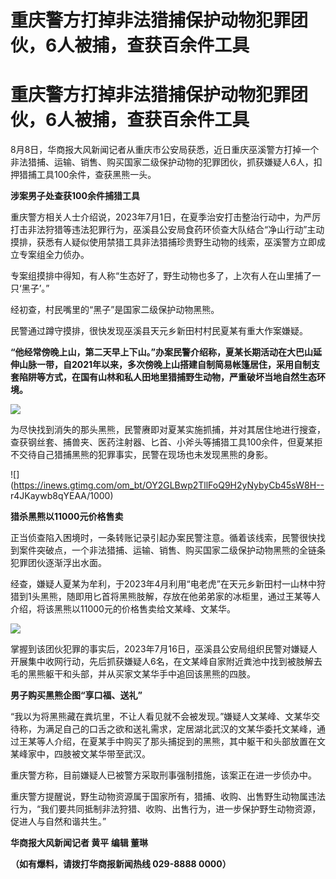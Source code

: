 # 重庆警方打掉非法猎捕保护动物犯罪团伙，6人被捕，查获百余件工具

# 重庆警方打掉非法猎捕保护动物犯罪团伙，6人被捕，查获百余件工具

8月8日，华商报大风新闻记者从重庆市公安局获悉，近日重庆巫溪警方打掉一个非法猎捕、运输、销售、购买国家二级保护动物的犯罪团伙，抓获嫌疑人6人，扣押猎捕工具100余件，查获黑熊一头。

**涉案男子处查获100余件捕猎工具**

重庆警方相关人士介绍说，2023年7月1日，在夏季治安打击整治行动中，为严厉打击非法狩猎等违法犯罪行为，巫溪县公安局食药环侦查大队结合“净山行动”主动摸排，获悉有人疑似使用禁猎工具非法猎捕珍贵野生动物的线索，巫溪警方立即成立专案组全力侦办。

专案组摸排中得知，有人称“生态好了，野生动物也多了，上次有人在山里捕了一只‘黑子’。”

经初查，村民嘴里的“黑子”是国家二级保护动物黑熊。

民警通过蹲守摸排，很快发现巫溪县天元乡新田村村民夏某有重大作案嫌疑。

**“他经常傍晚上山，第二天早上下山。”办案民警介绍称，夏某长期活动在大巴山延伸山脉一带，自2021年以来，多次傍晚上山搭建自制简易帐篷居住，采用自制支套陷阱等方式，在国有山林和私人田地里猎捕野生动物，严重破坏当地自然生态环境。**

![](https://inews.gtimg.com/om_bt/OFme6Q3UR2DwltfaAb8ox9VE3Dy6hlhniTdOPr16kemJ0AA/1000)

为尽快找到消失的那头黑熊，民警赓即对夏某实施抓捕，并对其居住地进行搜查，查获钢丝套、捕兽夹、医药注射器、匕首、小斧头等捕猎工具100余件，但夏某拒不交待自己猎捕黑熊的犯罪事实，民警在现场也未发现黑熊的身影。

![](https://inews.gtimg.com/om_bt/OY2GLBwp2TllFoQ9H2yNybyCb45sW8H--
r4JKaywb8qYEAA/1000)

**猎杀黑熊以11000元价格售卖**

正当侦查陷入困境时，一条转账记录引起办案民警注意。循着该线索，民警很快找到案件突破点，一个非法猎捕、运输、销售、购买国家二级保护动物黑熊的全链条犯罪团伙逐渐浮出水面。

经查，嫌疑人夏某为牟利，于2023年4月利用“电老虎”在天元乡新田村一山林中狩猎到1头黑熊，随即用匕首将黑熊肢解，存放在他弟弟家的冰柜里，通过王某等人介绍，将该黑熊以11000元的价格售卖给文某峰、文某华。

![](https://inews.gtimg.com/om_bt/O5NCBgd39l5ipSWcIxyFtwQTUyLrv8KOGuERydiJrWvBcAA/1000)

掌握到该团伙犯罪的事实后，2023年7月16日，巫溪县公安局组织民警对嫌疑人开展集中收网行动，先后抓获嫌疑人6名，在文某峰自家附近粪池中找到被肢解去毛的黑熊躯干和头部，并从买家文某华手中追回该黑熊的四肢。

**男子购买黑熊企图“享口福、送礼”**

“我以为将黑熊藏在粪坑里，不让人看见就不会被发现。”嫌疑人文某峰、文某华交待称，为满足自己的口舌之欲和送礼需求，定居湖北武汉的文某华委托文某峰，通过王某等人介绍，在夏某手中购买了那头捕捉到的黑熊，其中躯干和头部放置在文某峰家中，四肢被文某华带至武汉。

重庆警方称，目前嫌疑人已被警方采取刑事强制措施，该案正在进一步侦办中。

重庆警方提醒说，野生动物资源属于国家所有，猎捕、收购、出售野生动物属违法行为，“我们要共同抵制非法狩猎、收购、出售行为，进一步保护野生动物资源，促进人与自然和谐共生。”

**华商报大风新闻记者 黄平 编辑 董琳**

**（如有爆料，请拨打华商报新闻热线 029-8888 0000）**

